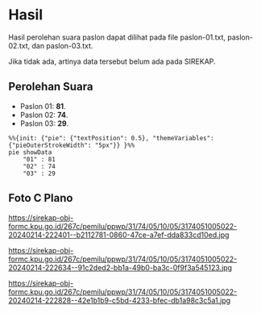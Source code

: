 # Hasil

Hasil perolehan suara paslon dapat dilihat pada file paslon-01.txt, paslon-02.txt, dan paslon-03.txt.

Jika tidak ada, artinya data tersebut belum ada pada SIREKAP.

## Perolehan Suara

 * Paslon 01: **81**.
 * Paslon 02: **74**.
 * Paslon 03: **29**.

```mermaid
%%{init: {"pie": {"textPosition": 0.5}, "themeVariables": {"pieOuterStrokeWidth": "5px"}} }%%
pie showData
    "01" : 81
    "02" : 74
    "03" : 29
```
## Foto C Plano

https://sirekap-obj-formc.kpu.go.id/267c/pemilu/ppwp/31/74/05/10/05/3174051005022-20240214-222401--b2112781-0860-47ce-a7ef-dda833cd10ed.jpg

https://sirekap-obj-formc.kpu.go.id/267c/pemilu/ppwp/31/74/05/10/05/3174051005022-20240214-222634--91c2ded2-bb1a-49b0-ba3c-0f9f3a545123.jpg

https://sirekap-obj-formc.kpu.go.id/267c/pemilu/ppwp/31/74/05/10/05/3174051005022-20240214-222828--42e1b1b9-c5bd-4233-bfec-db1a98c3c5a1.jpg
